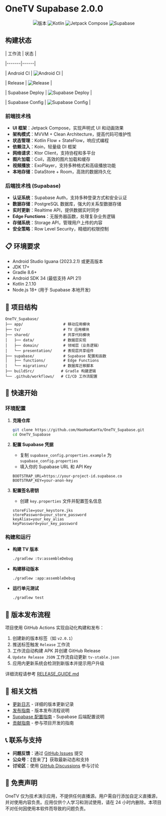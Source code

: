# OneTV Supabase 2.0.0

<div align="center">

![版本](https://img.shields.io/badge/版本-2.0.0-blue)
![Kotlin](https://img.shields.io/badge/Kotlin-2.1.10-blue.svg?logo=kotlin)
![Jetpack Compose](https://img.shields.io/badge/Jetpack%20Compose-Latest-brightgreen.svg?logo=jetpack-compose)
![Supabase](https://img.shields.io/badge/Supabase-2.0-green.svg?logo=supabase)

</div>

## 构建状态



| 工作流 | 状态 |

|-------|------|

| Android CI | ![Android CI](https://github.com/HaoHaoKanYa/OneTV_Supabase/actions/workflows/android.yml/badge.svg) |

| Release | ![Release](https://github.com/HaoHaoKanYa/OneTV_Supabase/actions/workflows/release.yaml/badge.svg) |

| Supabase Deploy | ![Supabase Deploy](https://github.com/HaoHaoKanYa/OneTV_Supabase/actions/workflows/supabase-deploy.yml/badge.svg) |

| Supabase Config | ![Supabase Config](https://github.com/HaoHaoKanYa/OneTV_Supabase/actions/workflows/check-supabase-config.yml/badge.svg) |





### 前端技术栈

- **UI 框架**：Jetpack Compose，实现声明式 UI 和动画效果
- **架构模式**：MVVM + Clean Architecture，提高代码可维护性
- **状态管理**：Kotlin Flow + StateFlow，响应式编程
- **依赖注入**：Koin，轻量级 DI 框架
- **网络请求**：Ktor Client，支持协程和多平台
- **图片加载**：Coil，高效的图片加载和缓存
- **视频播放**：ExoPlayer，支持多种格式和高级播放功能
- **本地存储**：DataStore + Room，高效的数据持久化

### 后端技术栈 (Supabase)

- **认证系统**：Supabase Auth，支持多种登录方式和安全认证
- **数据存储**：PostgreSQL 数据库，强大的关系型数据存储
- **实时更新**：Realtime API，提供数据实时同步
- **Edge Functions**：无服务器函数，处理复杂业务逻辑
- **存储系统**：Storage API，管理用户上传的内容
- **安全策略**：Row Level Security，精细的权限控制

## 📋 环境要求

- Android Studio Iguana (2023.2.1) 或更高版本
- JDK 17+
- Gradle 8.6+
- Android SDK 34 (最低支持 API 21)
- Kotlin 2.1.10
- Node.js 18+ (用于 Supabase 本地开发)

## 📁 项目结构

```
OneTV_Supabase/
├── app/                  # 移动应用模块
├── tv/                   # TV 应用模块
├── shared/               # 共享代码模块
│   ├── data/             # 数据层实现
│   ├── domain/           # 领域层（业务逻辑）
│   └── presentation/     # 表现层共享组件
├── supabase/             # Supabase 配置和函数
│   ├── functions/        # Edge Functions
│   └── migrations/       # 数据库迁移脚本
├── buildSrc/            # Gradle 构建逻辑
└── .github/workflows/   # CI/CD 工作流配置
```

## 🚀 快速开始

### 环境配置

1. **克隆仓库**
   ```bash
   git clone https://github.com/HaoHaoKanYa/OneTV_Supabase.git
   cd OneTV_Supabase
   ```

2. **配置 Supabase 凭据**
   - 复制 `supabase_config.properties.example` 为 `supabase_config.properties`
   - 填入你的 Supabase URL 和 API Key
   ```properties
   BOOTSTRAP_URL=https://your-project-id.supabase.co
   BOOTSTRAP_KEY=your-anon-key
   ```

3. **配置签名密钥**
   - 创建 `key.properties` 文件并配置签名信息
   ```properties
   storeFile=your_keystore.jks
   storePassword=your_store_password
   keyAlias=your_key_alias
   keyPassword=your_key_password
   ```

### 构建和运行

- **构建 TV 版本**
  ```bash
  ./gradlew :tv:assembleDebug
  ```

- **构建移动版本**
  ```bash
  ./gradlew :app:assembleDebug
  ```

- **运行单元测试**
  ```bash
  ./gradlew test
  ```

## 📱 版本发布流程

项目使用 GitHub Actions 实现自动化构建和发布：

1. 创建新的版本标签（如 `v2.0.1`）
2. 推送标签触发 `Release` 工作流
3. 工作流自动构建 APK 并创建 GitHub Release
4. `Update Release JSON` 工作流自动更新 `tv-stable.json`
5. 应用内更新系统会检测到新版本并提示用户升级

详细流程请参考 [RELEASE_GUIDE.md](RELEASE_GUIDE.md)

## 📄 相关文档

- [更新日志](CHANGELOG.md) - 详细的版本更新记录
- [发布指南](RELEASE_GUIDE.md) - 版本发布流程说明
- [Supabase 配置指南](supabase/README.md) - Supabase 后端配置说明
- [贡献指南](CONTRIBUTING.md) - 参与项目开发的指南

## 📞 联系与支持

- **问题反馈**：通过 [GitHub Issues](https://github.com/HaoHaoKanYa/OneTV_Supabase/issues) 提交
- **公众号**：【壹来了】获取最新动态和支持
- **讨论区**：使用 [GitHub Discussions](https://github.com/HaoHaoKanYa/OneTV_Supabase/discussions) 参与讨论

## 📝 免责声明

OneTV 仅为技术演示应用，不提供任何直播源。用户需自行添加自定义直播源，并对使用内容负责。应用仅供个人学习和测试使用，请在 24 小时内删除。本项目不对任何因使用本软件而导致的问题负责。
